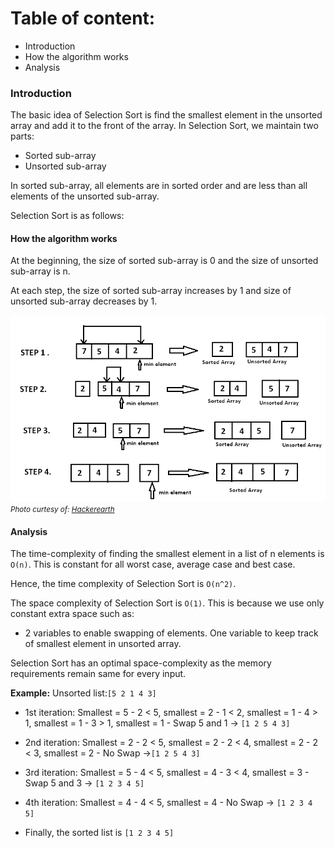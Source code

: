 # Table of content:
- Introduction
- How the algorithm works
- Analysis

### Introduction

The basic idea of Selection Sort is find the smallest element in the unsorted array and add it to the front of the array.
In Selection Sort, we maintain two parts:

- Sorted sub-array
- Unsorted sub-array

In sorted sub-array, all elements are in sorted order and are less than all elements of the unsorted sub-array.

Selection Sort is as follows:

#### How the algorithm works
At the beginning, the size of sorted sub-array is 0 and the size of unsorted sub-array is n.

At each step, the size of sorted sub-array increases by 1 and size of unsorted sub-array decreases by 1.

![selection_sort](selection_sort.png)
<small>_Photo curtesy of: [Hackerearth](https://www.hackerearth.com/practice/algorithms/sorting/selection-sort/tutorial/)_</small>
#### Analysis

The time-complexity of finding the smallest element in a list of n elements is `O(n)`. This is constant for all worst case, average case and best case.

Hence, the time complexity of Selection Sort is `O(n^2)`.

The space complexity of Selection Sort is `O(1)`. This is because we use only constant extra space such as:

- 2 variables to enable swapping of elements.
  One variable to keep track of smallest element in unsorted array.

Selection Sort has an optimal space-complexity as the memory requirements remain same for every input.

**Example:**
Unsorted list:`[5 2 1 4 3]`

- 1st iteration:
  Smallest = 5 - 2 < 5, smallest = 2 - 1 < 2, smallest = 1 - 4 > 1, smallest = 1 - 3 > 1, smallest = 1 - Swap 5 and 1 -> `[1 2 5 4 3]`
  <br>
- 2nd iteration:
  Smallest = 2 - 2 < 5, smallest = 2 - 2 < 4, smallest = 2 - 2 < 3, smallest = 2 - No Swap ->`[1 2 5 4 3]`
  <br>

- 3rd iteration:
  Smallest = 5 - 4 < 5, smallest = 4 - 3 < 4, smallest = 3 - Swap 5 and 3 -> `[1 2 3 4 5]`
  <br>

- 4th iteration:
  Smallest = 4 - 4 < 5, smallest = 4 - No Swap -> `[1 2 3 4 5]`
  <br>
- Finally,
  the sorted list is `[1 2 3 4 5]`
